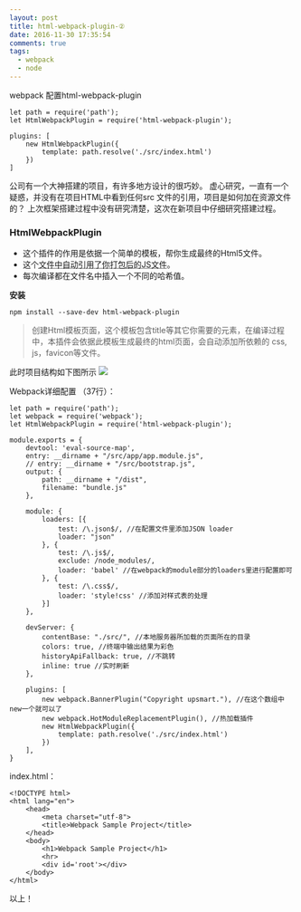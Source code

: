 ```yaml
---
layout: post
title: html-webpack-plugin-②
date: 2016-11-30 17:35:54
comments: true
tags:
  - webpack
  - node
---
```

webpack 配置html-webpack-plugin
```
let path = require('path');
let HtmlWebpackPlugin = require('html-webpack-plugin');
```

```
plugins: [
    new HtmlWebpackPlugin({
        template: path.resolve('./src/index.html')
    })
]
```
<!-- more -->

公司有一个大神搭建的项目，有许多地方设计的很巧妙。
虚心研究，一直有一个疑惑，并没有在项目HTML中看到任何src 文件的引用，项目是如何加在资源文件的？
上次框架搭建过程中没有研究清楚，这次在新项目中仔细研究搭建过程。

### HtmlWebpackPlugin
* 这个插件的作用是依据一个简单的模板，帮你生成最终的Html5文件。
* 这个<abbr  title="问题解决！！！">文件中自动引用了你打包后的JS文件</abbr>。
* 每次编译都在文件名中插入一个不同的哈希值。

**安装**
```
npm install --save-dev html-webpack-plugin
```
>创建Html模板页面，这个模板包含title等其它你需要的元素，在编译过程中，本插件会依据此模板生成最终的html页面，会自动添加所依赖的 css, js，favicon等文件。


此时项目结构如下图所示
![](/img/2016-11-30.png)


Webpack详细配置 （37行）：
```
let path = require('path');
let webpack = require('webpack');
let HtmlWebpackPlugin = require('html-webpack-plugin');

module.exports = {
    devtool: 'eval-source-map',
    entry: __dirname + "/src/app/app.module.js",
    // entry: __dirname + "/src/bootstrap.js",
    output: {
        path: __dirname + "/dist",
        filename: "bundle.js"
    },

    module: {
        loaders: [{
            test: /\.json$/, //在配置文件里添加JSON loader
            loader: "json"
        }, {
            test: /\.js$/,
            exclude: /node_modules/,
            loader: 'babel' //在webpack的module部分的loaders里进行配置即可
        }, {
            test: /\.css$/,
            loader: 'style!css' //添加对样式表的处理
        }]
    },

    devServer: {
        contentBase: "./src/", //本地服务器所加载的页面所在的目录
        colors: true, //终端中输出结果为彩色
        historyApiFallback: true, //不跳转
        inline: true //实时刷新
    },

    plugins: [
        new webpack.BannerPlugin("Copyright upsmart."), //在这个数组中new一个就可以了
        new webpack.HotModuleReplacementPlugin(), //热加载插件
        new HtmlWebpackPlugin({
            template: path.resolve('./src/index.html')
        })
    ],
}
```

index.html：
```
<!DOCTYPE html>
<html lang="en">
    <head>
        <meta charset="utf-8">
        <title>Webpack Sample Project</title>
    </head>
    <body>
        <h1>Webpack Sample Project</h1>
        <hr>
        <div id='root'></div>
    </body>
</html>
```

以上！
